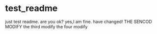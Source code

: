 # test_readme
just test readme.
are you ok? yes,I am fine.
have changed!
THE SENCOD MODIFY
the third modify
the four modify

